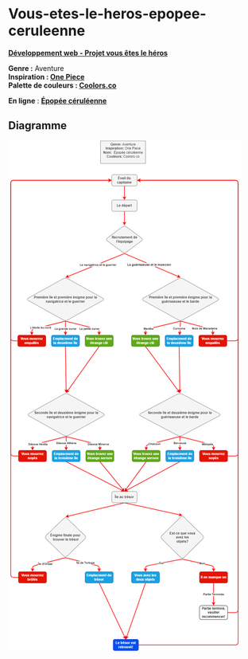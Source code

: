 # Vous-etes-le-heros-epopee-ceruleenne

**[Développement web - Projet vous êtes le héros](https://smnarnold.com/projets/vous-etes-le-heros)**

**Genre :** Aventure<br>
**Inspiration : [One Piece](https://one-piece.com/)**<br>
**Palette de couleurs : [Coolors.co](https://coolors.co/007fff-3894b2-286185-000000-ffffff)**<br>

**En ligne** : **[Épopée céruléenne](https://github.com/tonie2023/Vous-etes-le-heros-epopee-ceruleenne)**

## **Diagramme**

![Diagramme](assets/dion_antoine_PS1_582-324MO.png)
